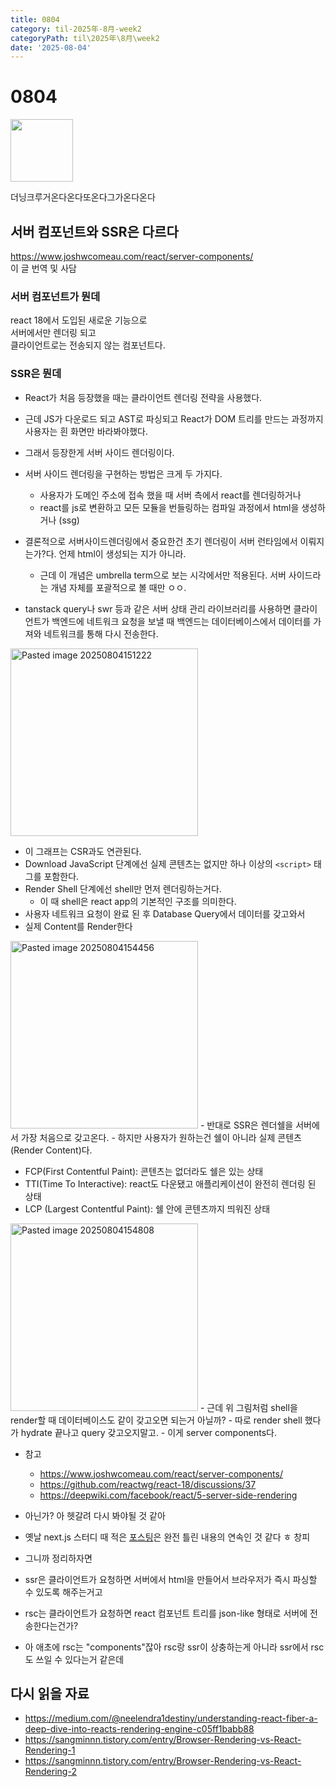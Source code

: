 ```yaml
---
title: 0804
category: til-2025年-8月-week2
categoryPath: til\2025年\8月\week2
date: '2025-08-04'
---
```

# 0804

<img src="https://i.pinimg.com/736x/8f/8f/9e/8f8f9e8a3a92db362d4977b432751a85.jpg" width="100">

더닝크루거온다온다또온다그가온다온다

## 서버 컴포넌트와 SSR은 다르다  
https://www.joshwcomeau.com/react/server-components/  
이 글 번역 및 사담  
### 서버 컴포넌트가 뭔데  
react 18에서 도입된 새로운 기능으로   
서버에서만 렌더링 되고   
클라이언트로는 전송되지 않는 컴포넌트다.  
### SSR은 뭔데  
- React가 처음 등장했을 때는 클라이언트 렌더링 전략을 사용했다.  
- 근데 JS가 다운로드 되고 AST로 파싱되고 React가 DOM 트리를 만드는 과정까지 사용자는 흰 화면만 바라봐야했다.  
- 그래서 등장한게 서버 사이드 렌더링이다.  
- 서버 사이드 렌더링을 구현하는 방법은 크게 두 가지다.  
	- 사용자가 도메인 주소에 접속 했을 때 서버 측에서 react를 렌더링하거나  
	- react를 js로 변환하고 모든 모듈을 번들링하는 컴파일 과정에서 html을 생성하거나 (ssg)  
- 결론적으로 서버사이드렌더링에서 중요한건 초기 렌더링이 서버 런타임에서 이뤄지는가?다. 언제 html이 생성되는 지가 아니라.  
	- 근데 이 개념은 umbrella term으로 보는 시각에서만 적용된다. 서버 사이드라는 개념 자체를 포괄적으로 볼 때만 ㅇㅇ.

- tanstack query나 swr 등과 같은 서버 상태 관리 라이브러리를 사용하면 클라이언트가 백엔드에 네트워크 요청을 보낼 때 백엔드는 데이터베이스에서 데이터를 가져와 네트워크를 통해 다시 전송한다.  
<img src="/images/til/2025年/8月/week2/Pasted image 20250804151222.png" alt="Pasted image 20250804151222" width="300">

- 이 그래프는 CSR과도 연관된다.   
- Download JavaScript 단계에선 실제 콘텐츠는 없지만 하나 이상의 `<script>` 태그를 포함한다.  
- Render Shell 단계에선 shell만 먼저 렌더링하는거다.  
	- 이 때 shell은 react app의 기본적인 구조를 의미한다.  
- 사용자 네트워크 요청이 완료 된 후 Database Query에서 데이터를 갖고와서  
- 실제 Content를 Render한다

<img src="/images/til/2025年/8月/week2/Pasted image 20250804154456.png" alt="Pasted image 20250804154456" width="300">  
- 반대로 SSR은 렌더쉘을 서버에서 가장 처음으로 갖고온다.  
- 하지만 사용자가 원하는건 쉘이 아니라 실제 콘텐츠(Render Content)다.

- FCP(First Contentful Paint): 콘텐츠는 없더라도 쉘은 있는 상태  
- TTI(Time To Interactive): react도 다운됐고 애플리케이션이 완전히 렌더링 된 상태  
- LCP (Largest Contentful Paint): 쉘 안에 콘텐츠까지 띄워진 상태

<img src="/images/til/2025年/8月/week2/Pasted image 20250804154808.png" alt="Pasted image 20250804154808" width="300">  
- 근데 위 그림처럼 shell을 render할 때 데이터베이스도 같이 갖고오면 되는거 아닐까?  
	- 따로 render shell 했다가 hydrate 끝나고 query 갖고오지말고.  
- 이게 server components다.

- 참고  
	- https://www.joshwcomeau.com/react/server-components/  
	- https://github.com/reactwg/react-18/discussions/37  
	- https://deepwiki.com/facebook/react/5-server-side-rendering

- 아닌가? 아 헷갈려 다시 봐야될 것 같아  
- 옛날 next.js 스터디 때 적은 [포스팅](https://dpwls02142.github.io/posts/Next-js%EC%97%90%EC%84%9C%EC%9D%98-%EB%A0%8C%EB%8D%94%EB%A7%81/)은 완전 틀린 내용의 연속인 것 같다 ㅎ 창피

- 그니까 정리하자면  
- ssr은 클라이언트가 요청하면 서버에서 html을 만들어서 브라우저가 즉시 파싱할 수 있도록 해주는거고  
- rsc는 클라이언트가 요청하면 react 컴포넌트 트리를 json-like 형태로 서버에 전송한다는건가?  
- 아 애초에 rsc는 "components"잖아 rsc랑 ssr이 상충하는게 아니라 ssr에서 rsc도 쓰일 수 있다는거 같은데

## 다시 읽을 자료  
- https://medium.com/@neelendra1destiny/understanding-react-fiber-a-deep-dive-into-reacts-rendering-engine-c05ff1babb88  
- https://sangminnn.tistory.com/entry/Browser-Rendering-vs-React-Rendering-1  
- https://sangminnn.tistory.com/entry/Browser-Rendering-vs-React-Rendering-2
